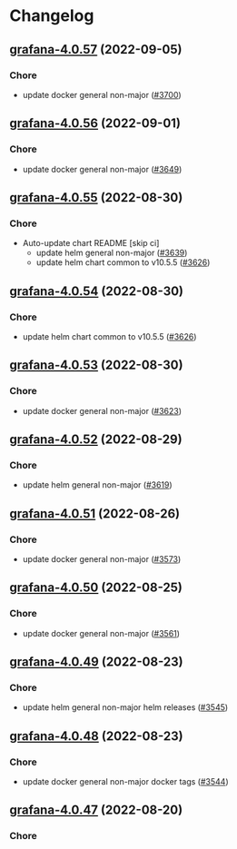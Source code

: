 # Changelog



## [grafana-4.0.57](https://github.com/truecharts/charts/compare/grafana-4.0.56...grafana-4.0.57) (2022-09-05)

### Chore

- update docker general non-major ([#3700](https://github.com/truecharts/charts/issues/3700))




## [grafana-4.0.56](https://github.com/truecharts/charts/compare/grafana-image-renderer-0.0.23...grafana-4.0.56) (2022-09-01)

### Chore

- update docker general non-major ([#3649](https://github.com/truecharts/charts/issues/3649))




## [grafana-4.0.55](https://github.com/truecharts/charts/compare/grafana-4.0.53...grafana-4.0.55) (2022-08-30)

### Chore

- Auto-update chart README [skip ci]
  - update helm general non-major ([#3639](https://github.com/truecharts/charts/issues/3639))
  - update helm chart common to v10.5.5 ([#3626](https://github.com/truecharts/charts/issues/3626))




## [grafana-4.0.54](https://github.com/truecharts/charts/compare/grafana-4.0.53...grafana-4.0.54) (2022-08-30)

### Chore

- update helm chart common to v10.5.5 ([#3626](https://github.com/truecharts/charts/issues/3626))




## [grafana-4.0.53](https://github.com/truecharts/charts/compare/grafana-4.0.52...grafana-4.0.53) (2022-08-30)

### Chore

- update docker general non-major ([#3623](https://github.com/truecharts/charts/issues/3623))




## [grafana-4.0.52](https://github.com/truecharts/charts/compare/grafana-image-renderer-0.0.19...grafana-4.0.52) (2022-08-29)

### Chore

- update helm general non-major ([#3619](https://github.com/truecharts/charts/issues/3619))




## [grafana-4.0.51](https://github.com/truecharts/charts/compare/grafana-4.0.50...grafana-4.0.51) (2022-08-26)

### Chore

- update docker general non-major ([#3573](https://github.com/truecharts/charts/issues/3573))




## [grafana-4.0.50](https://github.com/truecharts/charts/compare/grafana-4.0.49...grafana-4.0.50) (2022-08-25)

### Chore

- update docker general non-major ([#3561](https://github.com/truecharts/charts/issues/3561))




## [grafana-4.0.49](https://github.com/truecharts/charts/compare/grafana-4.0.48...grafana-4.0.49) (2022-08-23)

### Chore

- update helm general non-major helm releases ([#3545](https://github.com/truecharts/charts/issues/3545))




## [grafana-4.0.48](https://github.com/truecharts/charts/compare/grafana-4.0.47...grafana-4.0.48) (2022-08-23)

### Chore

- update docker general non-major docker tags ([#3544](https://github.com/truecharts/charts/issues/3544))




## [grafana-4.0.47](https://github.com/truecharts/charts/compare/grafana-4.0.46...grafana-4.0.47) (2022-08-20)

### Chore
